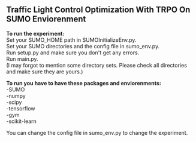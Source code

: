 
## **Traffic Light Control Optimization With TRPO On SUMO Enviorenment**

**To run the experiment:**  
 Set your SUMO_HOME path in SUMOInitializeEnv.py.  
 Set your SUMO directories and the config file in sumo_env.py.  
 Run setup.py and make sure you don't get any errors.  
 Run main.py.  
 (I may forgot to mention some directory sets. Please check all directories and make sure they are yours.)  
   
 **To run you have to have these packages and enviorenments:**  
-SUMO  
-numpy   
-scipy   
-tensorflow  
-gym  
-scikit-learn  

 You can change the config file in sumo_env.py to change the experiment.   
